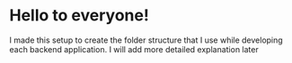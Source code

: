 # Hello to everyone!
I made this setup to create the folder structure that I use while developing each backend application.
I will add more detailed explanation later
